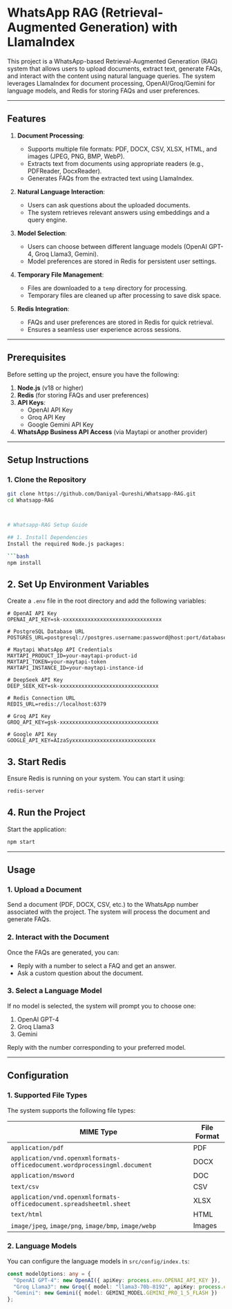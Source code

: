 # WhatsApp RAG (Retrieval-Augmented Generation) with LlamaIndex

This project is a WhatsApp-based Retrieval-Augmented Generation (RAG) system that allows users to upload documents, extract text, generate FAQs, and interact with the content using natural language queries. The system leverages LlamaIndex for document processing, OpenAI/Groq/Gemini for language models, and Redis for storing FAQs and user preferences.

---

## Features

1. **Document Processing**:
   - Supports multiple file formats: PDF, DOCX, CSV, XLSX, HTML, and images (JPEG, PNG, BMP, WebP).
   - Extracts text from documents using appropriate readers (e.g., PDFReader, DocxReader).
   - Generates FAQs from the extracted text using LlamaIndex.

2. **Natural Language Interaction**:
   - Users can ask questions about the uploaded documents.
   - The system retrieves relevant answers using embeddings and a query engine.

3. **Model Selection**:
   - Users can choose between different language models (OpenAI GPT-4, Groq Llama3, Gemini).
   - Model preferences are stored in Redis for persistent user settings.

4. **Temporary File Management**:
   - Files are downloaded to a `temp` directory for processing.
   - Temporary files are cleaned up after processing to save disk space.

5. **Redis Integration**:
   - FAQs and user preferences are stored in Redis for quick retrieval.
   - Ensures a seamless user experience across sessions.

---

## Prerequisites

Before setting up the project, ensure you have the following:

1. **Node.js** (v18 or higher)
2. **Redis** (for storing FAQs and user preferences)
3. **API Keys**:
   - OpenAI API Key
   - Groq API Key
   - Google Gemini API Key
4. **WhatsApp Business API Access** (via Maytapi or another provider)

---

## Setup Instructions

### 1. Clone the Repository

```bash
git clone https://github.com/Daniyal-Qureshi/Whatsapp-RAG.git
cd Whatsapp-RAG



# Whatsapp-RAG Setup Guide

## 1. Install Dependencies
Install the required Node.js packages:

```bash
npm install
```

## 2. Set Up Environment Variables
Create a `.env` file in the root directory and add the following variables:

```env
# OpenAI API Key
OPENAI_API_KEY=sk-xxxxxxxxxxxxxxxxxxxxxxxxxxxxxxxx

# PostgreSQL Database URL
POSTGRES_URL=postgresql://postgres.username:password@host:port/database

# Maytapi WhatsApp API Credentials
MAYTAPI_PRODUCT_ID=your-maytapi-product-id
MAYTAPI_TOKEN=your-maytapi-token
MAYTAPI_INSTANCE_ID=your-maytapi-instance-id

# DeepSeek API Key
DEEP_SEEK_KEY=sk-xxxxxxxxxxxxxxxxxxxxxxxxxxxxxxxx

# Redis Connection URL
REDIS_URL=redis://localhost:6379

# Groq API Key
GROQ_API_KEY=gsk-xxxxxxxxxxxxxxxxxxxxxxxxxxxxxxxx

# Google API Key
GOOGLE_API_KEY=AIzaSyxxxxxxxxxxxxxxxxxxxxxxxxxxx

```

## 3. Start Redis
Ensure Redis is running on your system. You can start it using:

```bash
redis-server
```

## 4. Run the Project
Start the application:

```bash
npm start
```

---

## Usage

### 1. Upload a Document
Send a document (PDF, DOCX, CSV, etc.) to the WhatsApp number associated with the project. The system will process the document and generate FAQs.

### 2. Interact with the Document
Once the FAQs are generated, you can:
- Reply with a number to select a FAQ and get an answer.
- Ask a custom question about the document.

### 3. Select a Language Model
If no model is selected, the system will prompt you to choose one:
1. OpenAI GPT-4  
2. Groq Llama3  
3. Gemini  

Reply with the number corresponding to your preferred model.

---


## Configuration

### 1. Supported File Types
The system supports the following file types:

| MIME Type | File Format |
|-----------|------------|
| `application/pdf` | PDF |
| `application/vnd.openxmlformats-officedocument.wordprocessingml.document` | DOCX |
| `application/msword` | DOC |
| `text/csv` | CSV |
| `application/vnd.openxmlformats-officedocument.spreadsheetml.sheet` | XLSX |
| `text/html` | HTML |
| `image/jpeg`, `image/png`, `image/bmp`, `image/webp` | Images |

### 2. Language Models
You can configure the language models in `src/config/index.ts`:

```typescript
const modelOptions: any = {
  "OpenAI GPT-4": new OpenAI({ apiKey: process.env.OPENAI_API_KEY }),
  "Groq Llama3": new Groq({ model: "llama3-70b-8192", apiKey: process.env.GROQ_API_KEY }),
  "Gemini": new Gemini({ model: GEMINI_MODEL.GEMINI_PRO_1_5_FLASH })
};
```
